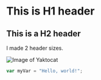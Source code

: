 # This is H1 header

## This is a H2 header

I made 2 header sizes.

![Image of Yaktocat](https://octodex.github.com/images/yaktocat.png)

``` javascript
var myVar = "Hello, world!";
```
